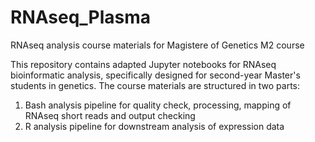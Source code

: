 # RNAseq_Plasma
RNAseq analysis course materials for Magistere of Genetics M2 course

This repository contains adapted Jupyter notebooks for RNAseq bioinformatic analysis, specifically designed for second-year Master's students in genetics. The course materials are structured in two parts:

1. Bash analysis pipeline for quality check, processing, mapping of RNAseq short reads and output checking 
2. R analysis pipeline for downstream analysis of expression data

   
